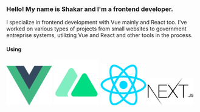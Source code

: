 ### Hello! My name is Shakar and I'm a frontend developer.
I specialize in frontend development with Vue mainly and React too.
I've worked on various types of projects from small websites to government entreprise systems, utilizing Vue and React and other tools in the process.

#### Using
<img src="/vue-js.svg" width='120px' /> <img src="/nuxtjs.svg" width='120px' /> 
<img src="/react.svg" width='120px' /> <img src="/nextjs.svg#gh-light-mode-only" width='120px' />
